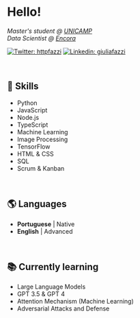 # Hello!
<p><em>Master's student @ <a href="https://ic.unicamp.br/">UNICAMP</a></br>Data Scientist @ <a href="https://www.encora.com/">Encora</a>
</em></p>

[![Twitter: httpfazzi](https://img.shields.io/twitter/follow/httpfazzi?style=social)](https://twitter.com/httpfazzi)
[![Linkedin: giuliafazzi](https://img.shields.io/badge/-giuliafazzi-blue?style=flat-square&logo=Linkedin&logoColor=white&link=https://www.linkedin.com/in/giuliafazzi/)](https://www.linkedin.com/in/giuliafazzi/)

</br>

## 🔧 Skills
- Python
- JavaScript
- Node.js
- TypeScript
- Machine Learning
- Image Processing
- TensorFlow
- HTML & CSS
- SQL
- Scrum & Kanban

</br>

## 🌎 Languages

- **Portuguese**  | Native
- **English**     | Advanced

</br>

## 📚 Currently learning 
- Large Language Models
- GPT 3.5 & GPT 4
- Attention Mechanism (Machine Learning)
- Adversarial Attacks and Defense